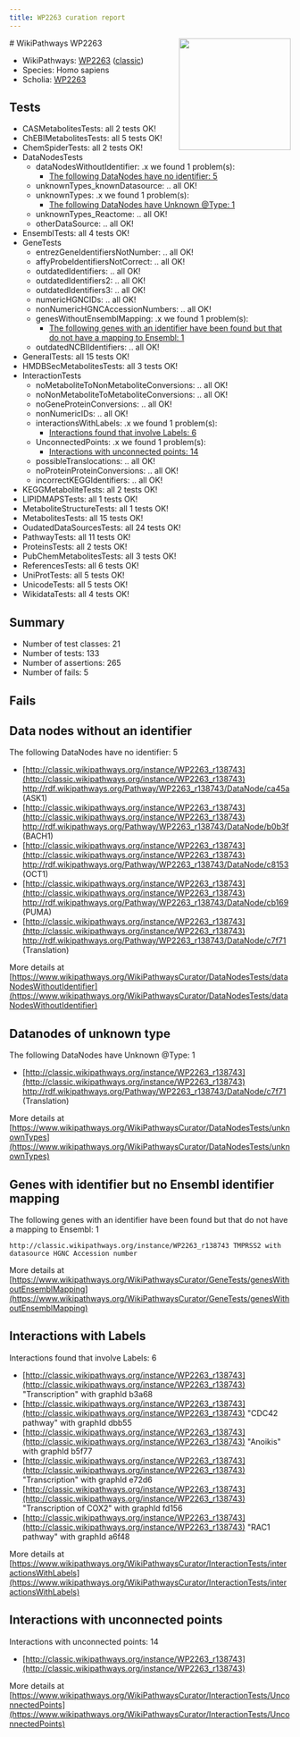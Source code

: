 ```yaml
---
title: WP2263 curation report
---
```


<img style="float: right; width: 200px" src="https://upload.wikimedia.org/wikipedia/commons/thumb/8/83/Wplogo_with_text_500.png/640px-Wplogo_with_text_500.png" />
# WikiPathways WP2263

* WikiPathways: [WP2263](https://wikipathways.org/pathways/WP2263) ([classic](https://classic.wikipathways.org/instance/WP2263))
* Species: Homo sapiens
* Scholia: [WP2263](https://scholia.toolforge.org/wikipathways/WP2263)
## Tests
* CASMetabolitesTests: all 2 tests OK!
* ChEBIMetabolitesTests: all 5 tests OK!
* ChemSpiderTests: all 2 tests OK!
* DataNodesTests
    * dataNodesWithoutIdentifier: .x we found 1 problem(s):
        * [The following DataNodes have no identifier: 5](#d2d32fa4)
    * unknownTypes_knownDatasource: .. all OK!
    * unknownTypes: .x we found 1 problem(s):
        * [The following DataNodes have Unknown @Type: 1](#839973df)
    * unknownTypes_Reactome: .. all OK!
    * otherDataSource: .. all OK!
* EnsemblTests: all 4 tests OK!
* GeneTests
    * entrezGeneIdentifiersNotNumber: .. all OK!
    * affyProbeIdentifiersNotCorrect: .. all OK!
    * outdatedIdentifiers: .. all OK!
    * outdatedIdentifiers2: .. all OK!
    * outdatedIdentifiers3: .. all OK!
    * numericHGNCIDs: .. all OK!
    * nonNumericHGNCAccessionNumbers: .. all OK!
    * genesWithoutEnsemblMapping: .x we found 1 problem(s):
        * [The following genes with an identifier have been found but that do not have a mapping to Ensembl: 1](#40286d83)
    * outdatedNCBIIdentifiers: .. all OK!
* GeneralTests: all 15 tests OK!
* HMDBSecMetabolitesTests: all 3 tests OK!
* InteractionTests
    * noMetaboliteToNonMetaboliteConversions: .. all OK!
    * noNonMetaboliteToMetaboliteConversions: .. all OK!
    * noGeneProteinConversions: .. all OK!
    * nonNumericIDs: .. all OK!
    * interactionsWithLabels: .x we found 1 problem(s):
        * [Interactions found that involve Labels: 6](#630d267d)
    * UnconnectedPoints: .x we found 1 problem(s):
        * [Interactions with unconnected points: 14](#7f1d407b)
    * possibleTranslocations: .. all OK!
    * noProteinProteinConversions: .. all OK!
    * incorrectKEGGIdentifiers: .. all OK!
* KEGGMetaboliteTests: all 2 tests OK!
* LIPIDMAPSTests: all 1 tests OK!
* MetaboliteStructureTests: all 1 tests OK!
* MetabolitesTests: all 15 tests OK!
* OudatedDataSourcesTests: all 24 tests OK!
* PathwayTests: all 11 tests OK!
* ProteinsTests: all 2 tests OK!
* PubChemMetabolitesTests: all 3 tests OK!
* ReferencesTests: all 6 tests OK!
* UniProtTests: all 5 tests OK!
* UnicodeTests: all 5 tests OK!
* WikidataTests: all 4 tests OK!


## Summary

* Number of test classes: 21
* Number of tests: 133
* Number of assertions: 265
* Number of fails: 5

## Fails

<a name="d2d32fa4" />

## Data nodes without an identifier

The following DataNodes have no identifier: 5

* [http://classic.wikipathways.org/instance/WP2263_r138743](http://classic.wikipathways.org/instance/WP2263_r138743) http://rdf.wikipathways.org/Pathway/WP2263_r138743/DataNode/ca45a (ASK1)
* [http://classic.wikipathways.org/instance/WP2263_r138743](http://classic.wikipathways.org/instance/WP2263_r138743) http://rdf.wikipathways.org/Pathway/WP2263_r138743/DataNode/b0b3f (BACH1)
* [http://classic.wikipathways.org/instance/WP2263_r138743](http://classic.wikipathways.org/instance/WP2263_r138743) http://rdf.wikipathways.org/Pathway/WP2263_r138743/DataNode/c8153 (OCT1)
* [http://classic.wikipathways.org/instance/WP2263_r138743](http://classic.wikipathways.org/instance/WP2263_r138743) http://rdf.wikipathways.org/Pathway/WP2263_r138743/DataNode/cb169 (PUMA)
* [http://classic.wikipathways.org/instance/WP2263_r138743](http://classic.wikipathways.org/instance/WP2263_r138743) http://rdf.wikipathways.org/Pathway/WP2263_r138743/DataNode/c7f71 (Translation)


More details at [https://www.wikipathways.org/WikiPathwaysCurator/DataNodesTests/dataNodesWithoutIdentifier](https://www.wikipathways.org/WikiPathwaysCurator/DataNodesTests/dataNodesWithoutIdentifier)

<a name="839973df" />

## Datanodes of unknown type

The following DataNodes have Unknown @Type: 1

* [http://classic.wikipathways.org/instance/WP2263_r138743](http://classic.wikipathways.org/instance/WP2263_r138743) http://rdf.wikipathways.org/Pathway/WP2263_r138743/DataNode/c7f71 (Translation)


More details at [https://www.wikipathways.org/WikiPathwaysCurator/DataNodesTests/unknownTypes](https://www.wikipathways.org/WikiPathwaysCurator/DataNodesTests/unknownTypes)

<a name="40286d83" />

## Genes with identifier but no Ensembl identifier mapping

The following genes with an identifier have been found but that do not have a mapping to Ensembl: 1
```
http://classic.wikipathways.org/instance/WP2263_r138743 TMPRSS2 with datasource HGNC Accession number
```

More details at [https://www.wikipathways.org/WikiPathwaysCurator/GeneTests/genesWithoutEnsemblMapping](https://www.wikipathways.org/WikiPathwaysCurator/GeneTests/genesWithoutEnsemblMapping)

<a name="630d267d" />

## Interactions with Labels

Interactions found that involve Labels: 6

* [http://classic.wikipathways.org/instance/WP2263_r138743](http://classic.wikipathways.org/instance/WP2263_r138743) "Transcription" with graphId b3a68
* [http://classic.wikipathways.org/instance/WP2263_r138743](http://classic.wikipathways.org/instance/WP2263_r138743) "CDC42
pathway" with graphId dbb55
* [http://classic.wikipathways.org/instance/WP2263_r138743](http://classic.wikipathways.org/instance/WP2263_r138743) "Anoikis" with graphId b5f77
* [http://classic.wikipathways.org/instance/WP2263_r138743](http://classic.wikipathways.org/instance/WP2263_r138743) "Transcription" with graphId e72d6
* [http://classic.wikipathways.org/instance/WP2263_r138743](http://classic.wikipathways.org/instance/WP2263_r138743) "Transcription
of COX2" with graphId fd156
* [http://classic.wikipathways.org/instance/WP2263_r138743](http://classic.wikipathways.org/instance/WP2263_r138743) "RAC1
pathway" with graphId a6f48


More details at [https://www.wikipathways.org/WikiPathwaysCurator/InteractionTests/interactionsWithLabels](https://www.wikipathways.org/WikiPathwaysCurator/InteractionTests/interactionsWithLabels)

<a name="7f1d407b" />

## Interactions with unconnected points

Interactions with unconnected points: 14

* [http://classic.wikipathways.org/instance/WP2263_r138743](http://classic.wikipathways.org/instance/WP2263_r138743)


More details at [https://www.wikipathways.org/WikiPathwaysCurator/InteractionTests/UnconnectedPoints](https://www.wikipathways.org/WikiPathwaysCurator/InteractionTests/UnconnectedPoints)

